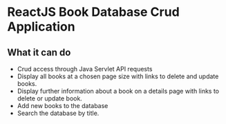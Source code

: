# ReactJS Book Database Crud Application

## What it can do

- Crud access through Java Servlet API requests
- Display all books at a chosen page size with links to delete and update books.
- Display further information about a book on a details page with links to delete or update book.
- Add new books to the database
- Search the database by title.
